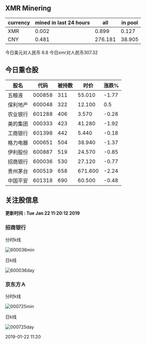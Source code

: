 ## XMR Minering

|currency|mined in last 24 hours|all|in pool|
|---|---|---|---|
|XMR|0.002|0.899|0.127|
|CNY|0.481|276.181|38.905|

今日美元对人民币 6.8	今日xmr对人民币307.32


## 今日重仓股 

|股名|代码|被持数|时价|涨跌%|
|---|---|---|---|---|
|五粮液|000858|311|55.010|-1.77|
|保利地产|600048|322|12.100|0.5|
|农业银行|601288|406|3.570|-0.28|
|美的集团|000333|423|41.280|-1.92|
|工商银行|601398|442|5.440|-0.18|
|格力电器|000651|504|38.940|-1.37|
|伊利股份|600887|519|24.570|-0.85|
|招商银行|600036|530|27.120|-0.77|
|贵州茅台|600519|658|671.600|-2.24|
|中国平安|601318|690|60.500|-0.48|

## 关注股信息
**更新时间 : Tue Jan 22 11:20:12 2019**
### 招商银行 
分时k线

![600036min](http://image.sinajs.cn/newchart/min/n/sh600036.gif)

日k线

![600036day](http://image.sinajs.cn/newchart/daily/n/sh600036.gif)

### 京东方Ａ 
分时k线

![000725min](http://image.sinajs.cn/newchart/min/n/sz000725.gif)

日k线

![000725day](http://image.sinajs.cn/newchart/daily/n/sz000725.gif)

2019-01-22 11:20